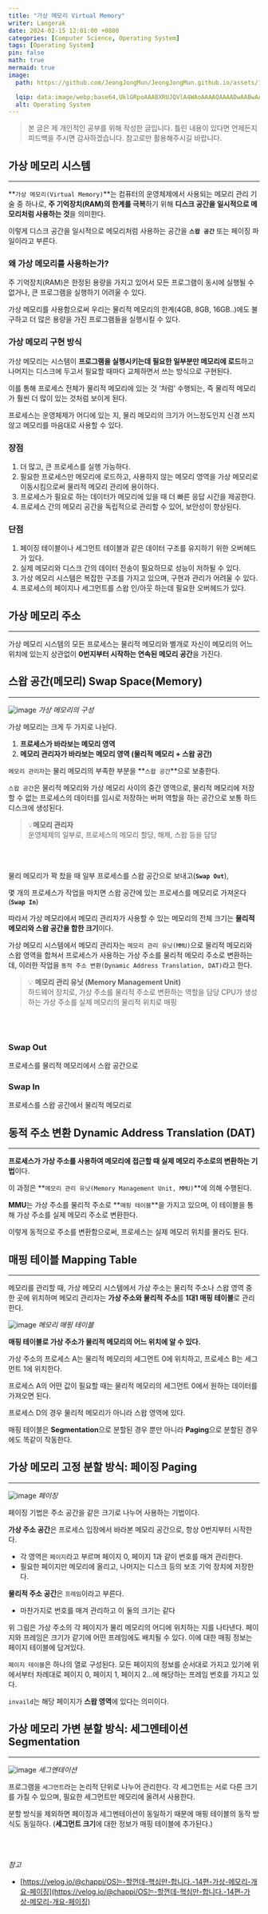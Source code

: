 ```yaml
---
title: "가상 메모리 Virtual Memory"
writer: Langerak
date: 2024-02-15 12:01:00 +0800
categories: [Computer Science, Operating System]
tags: [Operating System]
pin: false
math: true
mermaid: true
image:
  path: https://github.com/JeongJongMun/JeongJongMun.github.io/assets/101979073/c6e4aaa6-21e3-4a38-8835-39c444deb56d

  lqip: data:image/webp;base64,UklGRpoAAABXRUJQVlA4WAoAAAAQAAAADwAABwAAQUxQSDIAAAARL0AmbZurmr57yyIiqE8oiG0bejIYEQTgqiDA9vqnsUSI6H+oAERp2HZ65qP/VIAWAFZQOCBCAAAA8AEAnQEqEAAIAAVAfCWkAALp8sF8rgRgAP7o9FDvMCkMde9PK7euH5M1m6VWoDXf2FkP3BqV0ZYbO6NA/VFIAAAA
  alt: Operating System
---
```


> 본 글은 제 개인적인 공부를 위해 작성한 글입니다. 틀린 내용이 있다면 언제든지 피드백을 주시면 감사하겠습니다. 참고로만 활용해주시길 바랍니다.

## 가상 메모리 시스템

---

**`가상 메모리(Virtual Memory)`**는 컴퓨터의 운영체제에서 사용되는 메모리 관리 기술 중 하나로, **주 기억장치(RAM)의 한계를 극복**하기 위해 **디스크 공간을 일시적으로 메모리처럼 사용하는 것**을 의미한다.

이렇게 디스크 공간을 일시적으로 메모리처럼 사용하는 공간을 **`스왑 공간`** 또는 페이징 파일이라고 부른다.

### 왜 가상 메모리를 사용하는가?

주 기억장치(RAM)은 한정된 용량을 가지고 있어서 모든 프로그램이 동시에 실행될 수 없거나, 큰 프로그램을 실행하기 어려울 수 있다.

가상 메모리를 사용함으로써 우리는 물리적 메모리의 한계(4GB, 8GB, 16GB..)에도 불구하고 더 많은 용량을 가진 프로그램들을 실행시킬 수 있다.

### 가상 메모리 구현 방식

가상 메모리는 시스템이 **프로그램을 실행시키는데 필요한 일부분만 메모리에 로드**하고 나머지는 디스크에 두고서 필요할 때마다 교체하면서 쓰는 방식으로 구현된다.

이를 통해 프로세스 전체가 물리적 메모리에 있는 것 ‘처럼’ 수행되는, 즉 물리적 메모리가 훨씬 더 많이 있는 것처럼 보이게 된다.

프로세스는 운영체제가 어디에 있는 지, 물리 메모리의 크기가 어느정도인지 신경 쓰지 않고 메모리를 마음대로 사용할 수 있다.

### 장점

1. 더 많고, 큰 프로세스를 실행 가능하다.
2. 필요한 프로세스만 메모리에 로드하고, 사용하지 않는 메모리 영역을 가상 메모리로 이동시킴으로써 물리적 메모리 관리에 용이하다.
3. 프로세스가 필요로 하는 데이터가 메모리에 있을 때 더 빠른 응답 시간을 제공한다.
4. 프로세스 간의 메모리 공간을 독립적으로 관리할 수 있어, 보안성이 향상된다.

### 단점

1. 페이징 테이블이나 세그먼트 테이블과 같은 데이터 구조를 유지하기 위한 오버헤드가 있다.
2. 실제 메모리와 디스크 간의 데이터 전송이 필요하므로 성능이 저하될 수 있다.
3. 가상 메모리 시스템은 복잡한 구조를 가지고 있으며, 구현과 관리가 어려울 수 있다.
4. 프로세스의 페이지나 세그먼트를 스왑 인/아웃 하는데 필요한 오버헤드가 있다.

## 가상 메모리 주소

---

가상 메모리 시스템의 모든 프로세스는 물리적 메모리와 별개로 자신이 메모리의 어느 위치에 있는지 상관없이 **0번지부터 시작하는 연속된 메모리 공간**을 가진다.

## 스왑 공간(메모리) Swap Space(Memory)

---

![image](https://github.com/JeongJongMun/JeongJongMun.github.io/assets/101979073/4998b89b-a04e-4a5f-8d74-657c5253ed8c)
_가상 메모리의 구성_

가상 메모리는 크게 두 가지로 나뉜다.

1. **프로세스가 바라보는 메모리 영역**
2. **메모리 관리자가 바라보는 메모리 영역 (물리적 메모리 + 스왑 공간)**

`메모리 관리자`는 물리 메모리의 부족한 부분을 **`스왑 공간`**으로 보충한다.

`스왑 공간`은 물리적 메모리와 가상 메모리 사이의 중간 영역으로, 물리적 메모리에 저장할 수 없는 프로세스의 데이터를 임시로 저장하는 버퍼 역할을 하는 공간으로 보통 하드 디스크에 생성된다.

> 💡**메모리 관리자** <br/>
> 운영체제의 일부로, 프로세스의 메모리 할당, 해제, 스왑 등을 담당

<br/> <br/>

물리 메모리가 꽉 찼을 때 일부 프로세스를 스왑 공간으로 보내고(**`Swap Out`**),

몇 개의 프로세스가 작업을 마치면 스왑 공간에 있는 프로세스를 메모리로 가져온다(**`Swap In`**)

따라서 가상 메모리에서 메모리 관리자가 사용할 수 있는 메모리의 전체 크기는 **물리적 메모리와 스왑 공간을 합한 크기**이다.

가상 메모리 시스템에서 메모리 관리자는 `메모리 관리 유닛(MMU)`으로 물리적 메모리와 스왑 영역을 합쳐서 프로세스가 사용하는 가상 주소를 물리적 메모리 주소로 변환하는데, 이러한 작업을 `동적 주소 변환(Dynamic Address Translation, DAT)`라고 한다.

> 💡 **메모리 관리 유닛 (Memory Management Unit)** <br/>
> 하드웨어 장치로, 가상 주소를 물리적 주소로 변환하는 역할을 담당
> CPU가 생성하는 가상 주소를 실제 메모리의 물리적 위치로 매핑

<br/> <br/>

### **Swap Out**

프로세스를 물리적 메모리에서 스왑 공간으로

### **Swap In**

프로세스를 스왑 공간에서 물리적 메모리로

## 동적 주소 변환 Dynamic Address Translation (DAT)

---

**프로세스가 가상 주소를 사용하여 메모리에 접근할 때 실제 메모리 주소로의 변환하는 기법**이다.

이 과정은 **`메모리 관리 유닛(Memory Management Unit, MMU)`**에 의해 수행된다.

**MMU**는 가상 주소를 물리적 주소로 **`매핑 테이블`**을 가지고 있으며, 이 테이블을 통해 가상 주소를 실제 메모리 주소로 변환한다.

이렇게 동적으로 주소를 변환함으로써, 프로세스는 실제 메모리 위치를 몰라도 된다.

## 매핑 테이블 Mapping Table

---

메모리를 관리할 때, 가상 메모리 시스템에서 가상 주소는 물리적 주소나 스왑 영역 중 한 곳에 위치하며 메모리 관리자는 **가상 주소와 물리적 주소**를 **1대1 매핑 테이블**로 관리한다.

![image](https://github.com/JeongJongMun/JeongJongMun.github.io/assets/101979073/4c600baf-2ec0-40ca-9b33-878a72a86937)
_메모리 매핑 테이블_

**매핑 테이블로 가상 주소가 물리적 메모리의 어느 위치에 알 수 있다.**

가상 주소의 프로세스 A는 물리적 메모리의 세그먼트 0에 위치하고, 프로세스 B는 세그먼트 1에 위치한다.

프로세스 A의 어떤 값이 필요할 때는 물리적 메모리의 세그먼트 0에서 원하는 데이터를 가져오면 된다.

프로세스 D의 경우 물리적 메모리가 아니라 스왑 영역에 있다.

매핑 테이블은 **Segmentation**으로 분할된 경우 뿐만 아니라 **Paging**으로 분할된 경우에도 똑같이 작동한다.

## 가상 메모리 고정 분할 방식: 페이징 Paging

---

![image](https://github.com/JeongJongMun/JeongJongMun.github.io/assets/101979073/2ed12375-88e8-41ce-a38e-2d414f24c696)
_페이징_

페이징 기법은 주소 공간을 같은 크기로 나누어 사용하는 기법이다.

**가상 주소 공간**은 프로세스 입장에서 바라본 메모리 공간으로, 항상 0번지부터 시작한다.

- 각 영역은 `페이지`라고 부르며 페이지 0, 페이지 1과 같이 번호를 매겨 관리한다.
- 필요한 페이지만 메모리에 올리고, 나머지는 디스크 등의 보조 기억 장치에 저장한다.

**물리적 주소 공간**은 `프레임`이라고 부른다.

- 마찬가지로 번호를 매겨 관리하고 이 둘의 크기는 같다

위 그림은 가상 주소의 각 페이지가 물리 메모리의 어디에 위치하는 지를 나타낸다. 페이지와 프레임은 크기가 같기에 어떤 프레임에도 배치될 수 있다. 이에 대한 매핑 정보는 페이지 테이블에 담겨있다.

`페이지 테이블`은 하나의 열로 구성된다. 모든 페이지의 정보를 순서대로 가지고 있기에 위에서부터 차례대로 페이지 0, 페이지 1, 페이지 2…에 해당하는 프레임 번호를 가지고 있다.

`invaild`는 해당 페이지가 **스왑 영역**에 있다는 의미이다.

## 가상 메모리 가변 분할 방식: 세그멘테이션 Segmentation

---

![image](https://github.com/JeongJongMun/JeongJongMun.github.io/assets/101979073/a3ab7324-b8a0-42df-8783-84844a174e11)
_세그멘테이션_

프로그램을 `세그먼트`라는 논리적 단위로 나누어 관리한다. 각 세그먼트는 서로 다른 크기를 가질 수 있으며, 필요한 세그먼트만 메모리에 올려서 사용한다.

분할 방식을 제외하면 페이징과 세그멘테이션이 동일하기 때문에 매핑 테이블의 동작 방식도 동일하다. (**세그먼트 크기**에 대한 정보가 매핑 테이블에 추가된다.)

<br/> <br/>

_참고_

- [https://velog.io/@chappi/OS는-할껀데-핵심만-합니다.-14편-가상-메모리-개요-페이징](https://velog.io/@chappi/OS는-할껀데-핵심만-합니다.-14편-가상-메모리-개요-페이징)
